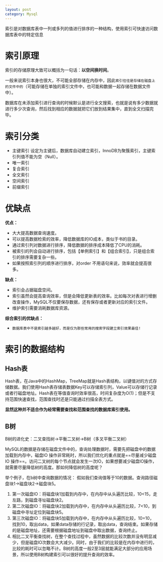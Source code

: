 ```yaml
---
layout: post
category: Mysql
---
```


索引是对数据库表中一列或多列的值进行排序的一种结构，使用索引可快速访问数据库表中的特定信息

# 索引原理

索引的存储原理大致可以概括为一句话：**以空间换时间**。

一般来说索引本身也很大，不可能全部存储在内存中，因此`索引往往是存储在磁盘上的文件中的`（可能存储在单独的索引文件中，也可能和数据一起存储在数据文件中）。

数据库在未添加索引进行查询的时候默认是进行全文搜索，也就是说有多少数据就进行多少次查询，然后找到相应的数据就把它们放到结果集中，直到全文扫描完毕。

# 索引分类

* 主键索引 
  设定为主键后，数据库自动建立索引，InnoDB为聚簇索引，主键索引列值不能为空（Null）。
* 唯一索引
* 复合索引
* 全文索引
* 空间索引
* 前缀索引

# 优缺点

**优点：**

* 大大提高数据查询速度。
* 可以提高数据检索的效率，降低数据库的IO成本，类似于书的目录。
* 通过索引列对数据进行排序，降低数据的排序成本降低了CPU的消耗。
* 被索引的列会自动进行排序，包括【单例索引】和【组合索引】，只是组合索引的排序需要复杂一些。
* 如果按照索引列的顺序进行排序，对order 不用语句来说，效率就会提高很多。

**缺点：**

* 索引会占据磁盘空间。
* 索引虽然会提高查询效率，但是会降低更新表的效率。比如每次对表进行增删改查操作，MySQL不仅要保存数据，还有保存或者更新对应的索引文件。
* 维护索引需要消耗数据库资源。

**综合索引的优缺点：**

* `数据库表中不是索引越多越好，而是仅为那些常用的搜索字段建立索引效果最佳!`

# 索引的数据结构

## Hash表

Hash表，在Java中的HashMap，TreeMap就是Hash表结构，以键值对的方式存储数据。我们使用Hash表存储表数据Key可以存储索引列，Value可以存储行记录或者行磁盘地址。Hash表在等值查询时效率很高，时间复杂度为O(1)；但是不支持范围快速查找，范围查找时还是只能通过扫描全表方式。

**显然这种并不适合作为经常需要查找和范围查找的数据库索引使用。**

## B树

B树的进化史：二叉查找树->平衡二叉树->B树（多叉平衡二叉树）

MySQL的数据是存储在磁盘文件中的，查询处理数据时，需要先把磁盘中的数据加载到内存中，磁盘IO 操作非常耗时，所以我们优化的重点就是==尽量减少磁盘 IO 操作==。访问二叉树的每个节点就会发生一次IO，如果想要减少磁盘IO操作，就需要尽量降低树的高度。那如何降低树的高度呢？

举个例子，在b树中查询数据的情况：
假如我们查询值等于10的数据。查询路径磁盘块1-\>磁盘块2-\>磁盘块5。

1. 第一次磁盘IO：将磁盘块1加载到内存中，在内存中从头遍历比较，10\<15，走左路，到磁盘寻址磁盘块2。
2. 第二次磁盘IO：将磁盘块2加载到内存中，在内存中从头遍历比较，7\<10，到磁盘中寻址定位到磁盘块5。
3. 第三次磁盘IO：将磁盘块5加载到内存中，在内存中从头遍历比较，10\=10，找到10，取出data，如果data存储的行记录，取出data，查询结束。如果存储的是磁盘地址，还需要根据磁盘地址到磁盘中取出数据，查询终止。
4. 相比二叉平衡查找树，在整个查找过程中，虽然数据的比较次数并没有明显减少，但是磁盘IO次数会大大减少。同时，由于我们的比较是在内存中进行的，比较的耗时可以忽略不计。B树的高度一般2至3层就能满足大部分的应用场景，所以使用B树构建索引可以很好的提升查询的效率。